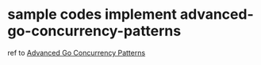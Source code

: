 # sample codes implement advanced-go-concurrency-patterns

ref to [Advanced Go Concurrency Patterns](!https://blog.golang.org/advanced-go-concurrency-patterns)